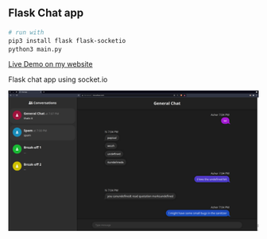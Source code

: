 ## Flask Chat app

```bash
# run with
pip3 install flask flask-socketio
python3 main.py
```

[Live Demo on my website](http://chat.athaun.tech)

Flask chat app using socket.io

![Screenshot](./Screenshot.png)

